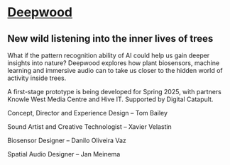 # [Deepwood](https://mechanimal.co.uk/project/deepwood/)


## New wild listening into the inner lives of trees

What if the pattern recognition ability of AI could help us gain deeper insights into nature? Deepwood explores how plant biosensors, machine learning and immersive audio can to take us closer to the hidden world of activity inside trees.

A first-stage prototype is being developed for Spring 2025, with partners Knowle West Media Centre and Hive IT. Supported by Digital Catapult.

 
Concept, Director and Experience Design – Tom Bailey

Sound Artist and Creative Technologist – Xavier Velastin

Biosensor Designer – Danilo Oliveira Vaz

Spatial Audio Designer – Jan Meinema
